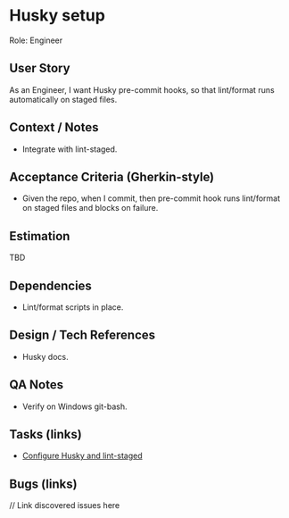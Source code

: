 # Husky setup

Role: Engineer

## User Story

As an Engineer, I want Husky pre-commit hooks, so that lint/format runs automatically on staged files.

## Context / Notes

- Integrate with lint-staged.

## Acceptance Criteria (Gherkin-style)

- Given the repo, when I commit, then pre-commit hook runs lint/format on staged files and blocks on failure.

## Estimation

TBD

## Dependencies

- Lint/format scripts in place.

## Design / Tech References

- Husky docs.

## QA Notes

- Verify on Windows git-bash.

## Tasks (links)

- [Configure Husky and lint-staged](./tasks/configure-husky-lint-staged.md)

## Bugs (links)

// Link discovered issues here
